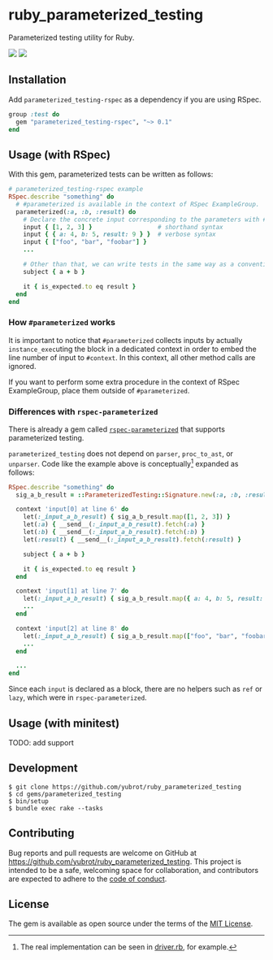 # ruby_parameterized_testing

Parameterized testing utility for Ruby.

[![](https://badge.fury.io/rb/parameterized_testing.svg)](https://badge.fury.io/rb/parameterized_testing)
[![](https://github.com/yubrot/ruby_parameterized_testing/actions/workflows/rake.yml/badge.svg)](https://github.com/yubrot/ruby_parameterized_testing/actions/workflows/rake.yml)

## Installation

Add `parameterized_testing-rspec` as a dependency if you are using RSpec.

```ruby
group :test do
  gem "parameterized_testing-rspec", "~> 0.1"
end
```

## Usage (with RSpec)

With this gem, parameterized tests can be written as follows:

```ruby
# parameterized_testing-rspec example
RSpec.describe "something" do
  # #parameterized is available in the context of RSpec ExampleGroup.
  parameterized(:a, :b, :result) do
    # Declare the concrete input corresponding to the parameters with #input.
    input { [1, 2, 3] }                  # shorthand syntax
    input { { a: 4, b: 5, result: 9 } }  # verbose syntax
    input { ["foo", "bar", "foobar"] }
    ...

    # Other than that, we can write tests in the same way as a conventional RSpec ExampleGroup.
    subject { a + b }

    it { is_expected.to eq result }
  end
end
```

### How `#parameterized` works

It is important to notice that `#parameterized` collects inputs by actually `instance_exec`uting
the block in a dedicated context in order to embed the line number of input to `#context`. In this context, all other method calls are ignored.

If you want to perform some extra procedure in the context of RSpec ExampleGroup, place them outside of `#parameterized`.

### Differences with `rspec-parameterized`

There is already a gem called [`rspec-parameterized`](https://github.com/tomykaira/rspec-parameterized) that supports parameterized testing.

`parameterized_testing` does not depend on `parser`, `proc_to_ast`, or `unparser`.
Code like the example above is conceptually[^1] expanded as follows:

```ruby
RSpec.describe "something" do
  sig_a_b_result = ::ParameterizedTesting::Signature.new(:a, :b, :result)

  context 'input[0] at line 6' do
    let(:_input_a_b_result) { sig_a_b_result.map([1, 2, 3]) }
    let(:a) { __send__(:_input_a_b_result).fetch(:a) }
    let(:b) { __send__(:_input_a_b_result).fetch(:b) }
    let(:result) { __send__(:_input_a_b_result).fetch(:result) }

    subject { a + b }

    it { is_expected.to eq result }
  end

  context 'input[1] at line 7' do
    let(:_input_a_b_result) { sig_a_b_result.map({ a: 4, b: 5, result: 9 }) }
    ...
  end

  context 'input[2] at line 8' do
    let(:_input_a_b_result) { sig_a_b_result.map(["foo", "bar", "foobar"]) }
    ...
  end

  ...
end
```

Since each `input` is declared as a block, there are no helpers such as `ref` or `lazy`, which were in `rspec-parameterized`.

[^1]: The real implementation can be seen in [driver.rb](https://github.com/yubrot/ruby_parameterized_testing/blob/main/gems/parameterized_testing-rspec/lib/parameterized_testing/rspec/driver.rb), for example.

## Usage (with minitest)

TODO: add support

## Development

```
$ git clone https://github.com/yubrot/ruby_parameterized_testing
$ cd gems/parameterized_testing
$ bin/setup
$ bundle exec rake --tasks
```

## Contributing

Bug reports and pull requests are welcome on GitHub at https://github.com/yubrot/ruby_parameterized_testing. This project is intended to be a safe, welcoming space for collaboration, and contributors are expected to adhere to the [code of conduct](./CODE_OF_CONDUCT.md).

## License

The gem is available as open source under the terms of the [MIT License](https://opensource.org/licenses/MIT).
